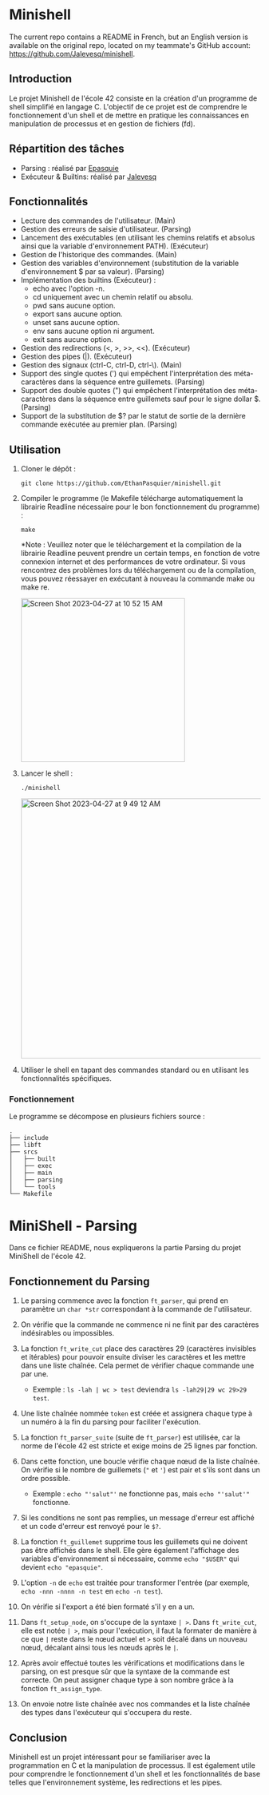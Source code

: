 # Minishell
The current repo contains a README in French, but an English version is available on the original repo, located on my teammate's GitHub account: https://github.com/Jalevesq/minishell.

## Introduction
Le projet Minishell de l'école 42 consiste en la création d'un programme de shell simplifié en langage C. L'objectif de ce projet est de comprendre le fonctionnement d'un shell et de mettre en pratique les connaissances en manipulation de processus et en gestion de fichiers (fd).
## Répartition des tâches
- Parsing : réalisé par [Epasquie](https://github.com/EthanPasquier)
- Exécuteur & Builtins: réalisé par [Jalevesq](https://github.com/Jalevesq)
## Fonctionnalités
- Lecture des commandes de l'utilisateur. (Main)
- Gestion des erreurs de saisie d'utilisateur. (Parsing)
- Lancement des exécutables (en utilisant les chemins relatifs et absolus ainsi que la variable d'environnement PATH). (Exécuteur)
- Gestion de l'historique des commandes. (Main)
- Gestion des variables d'environnement (substitution de la variable d'environnement $ par sa valeur). (Parsing)
- Implémentation des builtins (Exécuteur) :
  - echo avec l'option -n.
  - cd uniquement avec un chemin relatif ou absolu.
  - pwd sans aucune option.
  - export sans aucune option.
  - unset sans aucune option.
  - env sans aucune option ni argument.
  - exit sans aucune option.
- Gestion des redirections (<, >, >>, <<). (Exécuteur)
- Gestion des pipes (|). (Exécuteur)
- Gestion des signaux (ctrl-C, ctrl-D, ctrl-\\). (Main)
- Support des single quotes (') qui empêchent l'interprétation des méta-caractères dans la séquence entre guillemets. (Parsing)
- Support des double quotes (") qui empêchent l'interprétation des méta-caractères dans la séquence entre guillemets sauf pour le signe dollar $. (Parsing)
- Support de la substitution de $? par le statut de sortie de la dernière commande exécutée au premier plan. (Parsing)
## Utilisation
1. Cloner le dépôt :
   ```
   git clone https://github.com/EthanPasquier/minishell.git
   ```
2. Compiler le programme (le Makefile télécharge automatiquement la librairie Readline nécessaire pour le bon fonctionnement du programme) :
   ```
   make
   ```
   *Note : Veuillez noter que le téléchargement et la compilation de la librairie Readline peuvent prendre un certain temps, en fonction de votre connexion internet et des performances de votre ordinateur. Si vous rencontrez des problèmes lors du téléchargement ou de la compilation, vous pouvez réessayer en exécutant à nouveau la commande make ou make re.

   <img width="328" alt="Screen Shot 2023-04-27 at 10 52 15 AM" src="https://user-images.githubusercontent.com/114168621/234901152-61c95411-dca4-450a-ab9f-57d0561c6970.png">
3. Lancer le shell :
   ```
   ./minishell
   ```
   <img width="521" alt="Screen Shot 2023-04-27 at 9 49 12 AM" src="https://user-images.githubusercontent.com/114168621/234900101-f6df125b-47be-466b-9cd4-ff4ffff4f187.png">
4. Utiliser le shell en tapant des commandes standard ou en utilisant les fonctionnalités spécifiques.

### Fonctionnement
Le programme se décompose en plusieurs fichiers source :
```
.
├── include
├── libft
├── srcs
│   ├── built
│   ├── exec
│   ├── main
│   ├── parsing
│   └── tools
└── Makefile
```

# MiniShell - Parsing

Dans ce fichier README, nous expliquerons la partie Parsing du projet MiniShell de l'école 42.

## Fonctionnement du Parsing

1. Le parsing commence avec la fonction `ft_parser`, qui prend en paramètre un `char *str` correspondant à la commande de l'utilisateur.

2. On vérifie que la commande ne commence ni ne finit par des caractères indésirables ou impossibles.

3. La fonction `ft_write_cut` place des caractères 29 (caractères invisibles et itérables) pour pouvoir ensuite diviser les caractères et les mettre dans une liste chaînée. Cela permet de vérifier chaque commande une par une.
      * Exemple : `ls -lah | wc > test` deviendra `ls -lah29|29 wc 29>29 test`.
   
4. Une liste chaînée nommée `token` est créée et assignera chaque type à un numéro à la fin du parsing pour faciliter l'exécution.

5. La fonction `ft_parser_suite` (suite de `ft_parser`) est utilisée, car la norme de l'école 42 est stricte et exige moins de 25 lignes par fonction.

6. Dans cette fonction, une boucle vérifie chaque nœud de la liste chaînée. On vérifie si le nombre de guillemets (`"` et `'`) est pair et s'ils sont dans un ordre possible.
      * Exemple : `echo "'salut"'` ne fonctionne pas, mais `echo "'salut'"` fonctionne.
   
7. Si les conditions ne sont pas remplies, un message d'erreur est affiché et un code d'erreur est renvoyé pour le `$?`.

8. La fonction `ft_guillemet` supprime tous les guillemets qui ne doivent pas être affichés dans le shell. Elle gère également l'affichage des variables d'environnement si nécessaire, comme `echo "$USER"` qui devient `echo "epasquie"`.

9. L'option `-n` de `echo` est traitée pour transformer l'entrée (par exemple, `echo -nnn -nnnn -n test` en `echo -n test`).

10. On vérifie si l'export a été bien formaté s'il y en a un.

11. Dans `ft_setup_node`, on s'occupe de la syntaxe `| >`. Dans `ft_write_cut`, elle est notée `| >`, mais pour l'exécution, il faut la formater de manière à ce que `|` reste dans le nœud actuel et `>` soit décalé dans un nouveau nœud, décalant ainsi tous les nœuds après le `|`.

12. Après avoir effectué toutes les vérifications et modifications dans le parsing, on est presque sûr que la syntaxe de la commande est correcte. On peut assigner chaque type à son nombre grâce à la fonction `ft_assign_type`.

13. On envoie notre liste chaînée avec nos commandes et la liste chaînée des types dans l'exécuteur qui s'occupera du reste.

## Conclusion
Minishell est un projet intéressant pour se familiariser avec la programmation en C et la manipulation de processus. Il est également utile pour comprendre le fonctionnement d'un shell et les fonctionnalités de base telles que l'environnement système, les redirections et les pipes.
